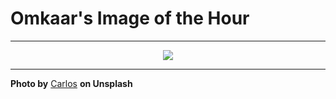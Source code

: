 # Omkaar's Image of the Hour

---

<div align="center">

<a href="https://unsplash.com/photos/sand-dunes-stretch-out-under-a-clear-blue-sky-Rv1LJjUFvE0">
  <img src="https://images.unsplash.com/photo-1749223062893-0c583c9b8806?crop=entropy&cs=tinysrgb&fit=max&fm=jpg&ixid=M3w3NjA2Nzh8MHwxfHJhbmRvbXx8fHx8fHx8fDE3NTEwNDM2MDB8&ixlib=rb-4.1.0&q=80&w=1080" style="max-width:100%; height:auto;">
</a>



</div>

---

**Photo by** [Carlos](https://unsplash.com/@folkcarlos) **on Unsplash**

